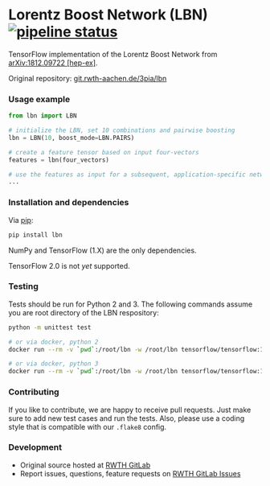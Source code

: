 # Lorentz Boost Network (LBN) [![pipeline status](https://git.rwth-aachen.de/3pia/lbn/badges/master/pipeline.svg)](https://git.rwth-aachen.de/3pia/lbn/pipelines)

TensorFlow implementation of the Lorentz Boost Network from [arXiv:1812.09722 [hep-ex]](https://arxiv.org/abs/1812.09722).

Original repository: [git.rwth-aachen.de/3pia/lbn](https://git.rwth-aachen.de/3pia/lbn)


### Usage example

```python
from lbn import LBN

# initialize the LBN, set 10 combinations and pairwise boosting
lbn = LBN(10, boost_mode=LBN.PAIRS)

# create a feature tensor based on input four-vectors
features = lbn(four_vectors)

# use the features as input for a subsequent, application-specific network
...
```


### Installation and dependencies

Via [pip](https://pypi.python.org/pypi/lbn):

```bash
pip install lbn
```

NumPy and TensorFlow (1.X) are the only dependencies.

TensorFlow 2.0 is not *yet* supported.


### Testing

Tests should be run for Python 2 and 3. The following commands assume you are root directory of the LBN respository:

```bash
python -m unittest test

# or via docker, python 2
docker run --rm -v `pwd`:/root/lbn -w /root/lbn tensorflow/tensorflow:1.13.1 python -m unittest test

# or via docker, python 3
docker run --rm -v `pwd`:/root/lbn -w /root/lbn tensorflow/tensorflow:1.13.1-py3 python -m unittest test
```


### Contributing

If you like to contribute, we are happy to receive pull requests. Just make sure to add new test cases and run the tests. Also, please use a coding style that is compatible with our `.flake8` config.


### Development

- Original source hosted at [RWTH GitLab](https://git.rwth-aachen.de/3pia/lbn)
- Report issues, questions, feature requests on [RWTH GitLab Issues](https://git.rwth-aachen.de/3pia/lbn/issues)
